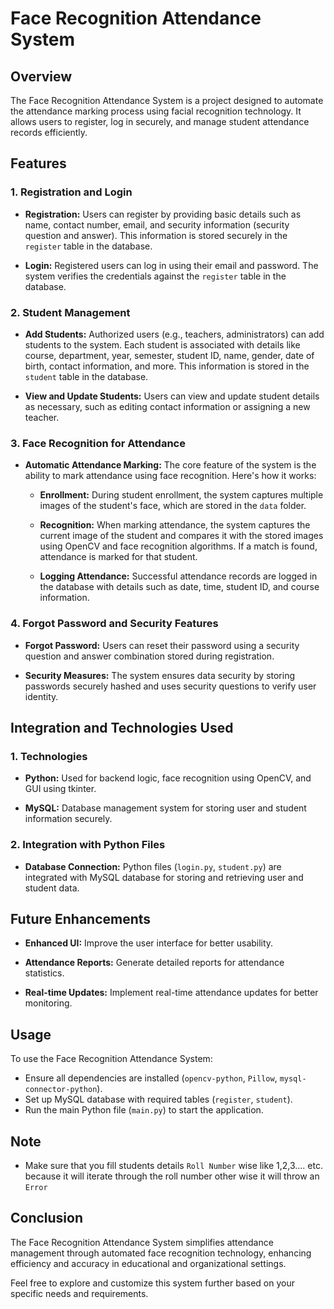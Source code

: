 # Face Recognition Attendance System

## Overview

The Face Recognition Attendance System is a project designed to automate the attendance marking process using facial recognition technology. It allows users to register, log in securely, and manage student attendance records efficiently.

## Features

### 1. Registration and Login
- **Registration:** Users can register by providing basic details such as name, contact number, email, and security information (security question and answer). This information is stored securely in the `register` table in the database.
  
- **Login:** Registered users can log in using their email and password. The system verifies the credentials against the `register` table in the database.

### 2. Student Management
- **Add Students:** Authorized users (e.g., teachers, administrators) can add students to the system. Each student is associated with details like course, department, year, semester, student ID, name, gender, date of birth, contact information, and more. This information is stored in the `student` table in the database.
  
- **View and Update Students:** Users can view and update student details as necessary, such as editing contact information or assigning a new teacher.

### 3. Face Recognition for Attendance
- **Automatic Attendance Marking:** The core feature of the system is the ability to mark attendance using face recognition. Here's how it works:
  
  - **Enrollment:** During student enrollment, the system captures multiple images of the student's face, which are stored in the `data` folder.
  
  - **Recognition:** When marking attendance, the system captures the current image of the student and compares it with the stored images using OpenCV and face recognition algorithms. If a match is found, attendance is marked for that student.
  
  - **Logging Attendance:** Successful attendance records are logged in the database with details such as date, time, student ID, and course information.

### 4. Forgot Password and Security Features
- **Forgot Password:** Users can reset their password using a security question and answer combination stored during registration.
  
- **Security Measures:** The system ensures data security by storing passwords securely hashed and uses security questions to verify user identity.

## Integration and Technologies Used

### 1. Technologies
- **Python:** Used for backend logic, face recognition using OpenCV, and GUI using tkinter.
  
- **MySQL:** Database management system for storing user and student information securely.

### 2. Integration with Python Files
- **Database Connection:** Python files (`login.py`, `student.py`) are integrated with MySQL database for storing and retrieving user and student data.

## Future Enhancements
- **Enhanced UI:** Improve the user interface for better usability.
  
- **Attendance Reports:** Generate detailed reports for attendance statistics.
  
- **Real-time Updates:** Implement real-time attendance updates for better monitoring.

## Usage
To use the Face Recognition Attendance System:
- Ensure all dependencies are installed (`opencv-python`, `Pillow`, `mysql-connector-python`).
- Set up MySQL database with required tables (`register`, `student`).
- Run the main Python file (`main.py`) to start the application.

## Note 
- Make sure that you fill students details `Roll Number` wise like 1,2,3.... etc. because it will iterate through the roll number other wise it will throw an `Error`

## Conclusion
The Face Recognition Attendance System simplifies attendance management through automated face recognition technology, enhancing efficiency and accuracy in educational and organizational settings.

Feel free to explore and customize this system further based on your specific needs and requirements.
